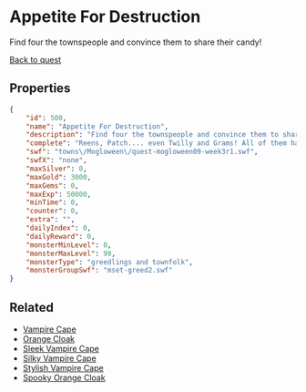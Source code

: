 # Appetite For Destruction

Find four the townspeople and convince them to share their candy!

[Back to quest](../quests.md)

## Properties

```json
{
    "id": 500,
    "name": "Appetite For Destruction",
    "description": "Find four the townspeople and convince them to share their candy!",
    "complete": "Reens, Patch.... even Twilly and Grams! All of them have been over-taken by Greed!",
    "swf": "towns\/Mogloween\/quest-mogloween09-week3r1.swf",
    "swfX": "none",
    "maxSilver": 0,
    "maxGold": 3000,
    "maxGems": 0,
    "maxExp": 50000,
    "minTime": 0,
    "counter": 0,
    "extra": "",
    "dailyIndex": 0,
    "dailyReward": 0,
    "monsterMinLevel": 0,
    "monsterMaxLevel": 99,
    "monsterType": "greedlings and townfolk",
    "monsterGroupSwf": "mset-greed2.swf"
}
```

## Related

- [Vampire Cape](../items/3075-vampire-cape.md)
- [Orange Cloak](../items/3076-orange-cloak.md)
- [Sleek Vampire Cape](../items/3077-sleek-vampire-cape.md)
- [Silky Vampire Cape](../items/3078-silky-vampire-cape.md)
- [Stylish Vampire Cape](../items/3079-stylish-vampire-cape.md)
- [Spooky Orange Cloak](../items/3080-spooky-orange-cloak.md)

